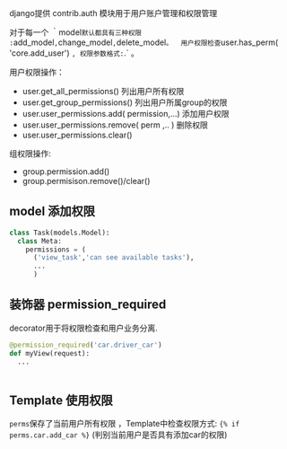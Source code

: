 
django提供 contrib.auth  模块用于用户账户管理和权限管理 

对于每一个 ｀model` 默认都具有三种权限 : `add_model`,`change_model`,`delete_model` 。 
用户权限检查 `user.has_perm( 'core.add_user') ` , 权限参数格式: `<app label>.<permission codename>` 。

用户权限操作： 
* user.get_all_permissions() 列出用户所有权限
* user.get_group_permissions() 列出用户所属group的权限
* user.user_permissions.add( permission,...)  添加用户权限
* user.user_permissions.remove( perm ,.. ) 删除权限
* user.user_permissions.clear() 

组权限操作: 

* group.permission.add() 
* group.permisison.remove()/clear()

## model 添加权限
```python
class Task(models.Model):
  class Meta:
    permissions = ( 
      ('view_task','can see available tasks'),
      ...
      )
```

## 装饰器 permission_required 
decorator用于将权限检查和用户业务分离. 

```python
@permission_required('car.driver_car')
def myView(request):
  ... 
  
```

## Template 使用权限
 `perms`保存了当前用户所有权限 ，Template中检查权限方式: ` {% if perms.car.add_car %} ` (判别当前用户是否具有添加car的权限) 
 
 
 

